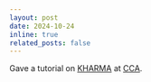```yaml
---
layout: post
date: 2024-10-24
inline: true
related_posts: false
---
```


Gave a tutorial on [KHARMA](https://github.com/AFD-Illinois/kharma) at [CCA](https://www.simonsfoundation.org/flatiron/center-for-computational-astrophysics/).